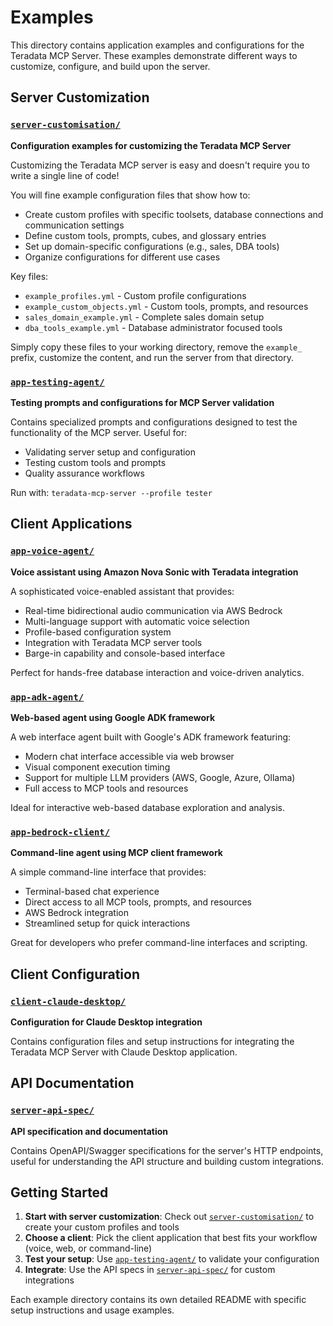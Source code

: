 # Examples

This directory contains application examples and configurations for the Teradata MCP Server. These examples demonstrate different ways to customize, configure, and build upon the server.

## Server Customization

### [`server-customisation/`](./server-customisation/)
**Configuration examples for customizing the Teradata MCP Server**

Customizing the Teradata MCP server is easy and doesn't require you to write a single line of code!

You will fine example configuration files that show how to:

- Create custom profiles with specific toolsets, database connections and communication settings
- Define custom tools, prompts, cubes, and glossary entries
- Set up domain-specific configurations (e.g., sales, DBA tools)
- Organize configurations for different use cases

Key files:
- `example_profiles.yml` - Custom profile configurations
- `example_custom_objects.yml` - Custom tools, prompts, and resources
- `sales_domain_example.yml` - Complete sales domain setup
- `dba_tools_example.yml` - Database administrator focused tools

Simply copy these files to your working directory, remove the `example_` prefix, customize the content, and run the server from that directory.

### [`app-testing-agent/`](./app-testing-agent/)
**Testing prompts and configurations for MCP Server validation**

Contains specialized prompts and configurations designed to test the functionality of the MCP server. Useful for:
- Validating server setup and configuration
- Testing custom tools and prompts
- Quality assurance workflows

Run with: `teradata-mcp-server --profile tester`

## Client Applications

### [`app-voice-agent/`](./app-voice-agent/)
**Voice assistant using Amazon Nova Sonic with Teradata integration**

A sophisticated voice-enabled assistant that provides:
- Real-time bidirectional audio communication via AWS Bedrock
- Multi-language support with automatic voice selection
- Profile-based configuration system
- Integration with Teradata MCP server tools
- Barge-in capability and console-based interface

Perfect for hands-free database interaction and voice-driven analytics.

### [`app-adk-agent/`](./app-adk-agent/)
**Web-based agent using Google ADK framework**

A web interface agent built with Google's ADK framework featuring:
- Modern chat interface accessible via web browser
- Visual component execution timing
- Support for multiple LLM providers (AWS, Google, Azure, Ollama)
- Full access to MCP tools and resources

Ideal for interactive web-based database exploration and analysis.

### [`app-bedrock-client/`](./app-bedrock-client/)
**Command-line agent using MCP client framework**

A simple command-line interface that provides:
- Terminal-based chat experience
- Direct access to all MCP tools, prompts, and resources
- AWS Bedrock integration
- Streamlined setup for quick interactions

Great for developers who prefer command-line interfaces and scripting.

## Client Configuration

### [`client-claude-desktop/`](./client-claude-desktop/)
**Configuration for Claude Desktop integration**

Contains configuration files and setup instructions for integrating the Teradata MCP Server with Claude Desktop application.

## API Documentation

### [`server-api-spec/`](./server-api-spec/)
**API specification and documentation**

Contains OpenAPI/Swagger specifications for the server's HTTP endpoints, useful for understanding the API structure and building custom integrations.

## Getting Started

1. **Start with server customization**: Check out [`server-customisation/`](./server-customisation/) to create your custom profiles and tools
2. **Choose a client**: Pick the client application that best fits your workflow (voice, web, or command-line)
3. **Test your setup**: Use [`app-testing-agent/`](./app-testing-agent/) to validate your configuration
4. **Integrate**: Use the API specs in [`server-api-spec/`](./server-api-spec/) for custom integrations

Each example directory contains its own detailed README with specific setup instructions and usage examples.